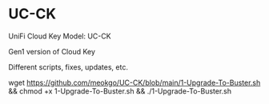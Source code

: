 # UC-CK
UniFi Cloud Key Model: UC-CK

Gen1 version of Cloud Key

Different scripts, fixes, updates, etc.

wget https://github.com/meokgo/UC-CK/blob/main/1-Upgrade-To-Buster.sh && chmod +x 1-Upgrade-To-Buster.sh && ./1-Upgrade-To-Buster.sh
